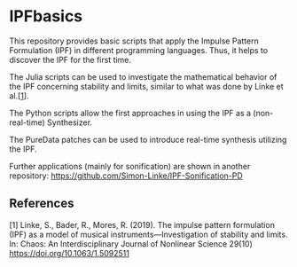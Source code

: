 # IPFbasics
This repository provides basic scripts that apply the Impulse Pattern Formulation (IPF) in different programming languages. Thus, it helps to discover the IPF for the first time.

The Julia scripts can be used to investigate the mathematical behavior of the IPF concerning stability and limits, similar to what was done by Linke et al.[[1](#1)].

The Python scripts allow the first approaches in using the IPF as a (non-real-time) Synthesizer.

The PureData patches can be used to introduce real-time synthesis utilizing the IPF.

Further applications (mainly for sonification) are shown in another repository: https://github.com/Simon-Linke/IPF-Sonification-PD

## References

<a id="1">[1]</a> 
Linke, S., Bader, R., Mores, R. (2019). 
The impulse pattern formulation (IPF) as a model of musical instruments—Investigation of stability and limits.
In: Chaos: An Interdisciplinary Journal of Nonlinear Science 29(10)
https://doi.org/10.1063/1.5092511 
